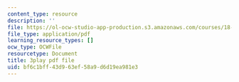 ```yaml
---
content_type: resource
description: ''
file: https://ol-ocw-studio-app-production.s3.amazonaws.com/courses/18-01sc-single-variable-calculus-fall-2010/bf6c1bff43d963ef58a9d6d19ea981e3_cdRMY39EYbs.pdf
file_type: application/pdf
learning_resource_types: []
ocw_type: OCWFile
resourcetype: Document
title: 3play pdf file
uid: bf6c1bff-43d9-63ef-58a9-d6d19ea981e3
---
```

